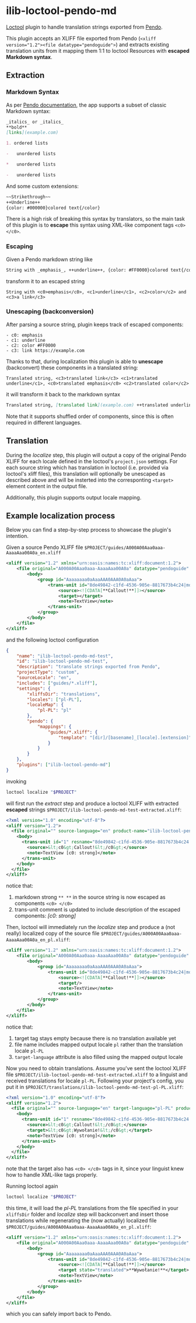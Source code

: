 # ilib-loctool-pendo-md

[Loctool](https://github.com/iLib-js/loctool) plugin to handle translation strings exported from [Pendo](https://www.pendo.io/).

This plugin accepts an XLIFF file exported from Pendo (`<xliff version="1.2"><file datatype="pendoguide">`) and extracts existing translation units from it mapping them 1:1 to loctool Resources with **escaped Markdown syntax**.

## Extraction

### Markdown Syntax

As per [Pendo documentation](https://support.pendo.io/hc/en-us/articles/360031866552-Use-markdown-syntax-for-guide-text-styling), the app supports a subset of classic Markdown syntax:

```md
_italics_ or _italics_
**bold**
[links](example.com)

1. ordered lists

-   unordered lists

*   unordered lists

-   unordered lists
```

And some custom extensions:

```md
~~Strikethrough~~
++Underline++
{color: #000000}colored text{/color}
```

There is a high risk of breaking this syntax by translators, so the main task of this plugin is to **escape** this syntax using XML-like component tags `<c0></c0>`.

### Escaping

Given a Pendo markdown string like

```markdown
String with _emphasis_, ++underline++, {color: #FF0000}colored text{/color} and [a link](https://example.com)
```

transform it to an escaped string

```text
String with <c0>emphasis</c0>, <c1>underline</c1>, <c2>color</c2> and <c3>a link</c3>
```

### Unescaping (backconversion)

After parsing a source string, plugin keeps track of escaped components:

```text
- c0: emphasis
- c1: underline
- c2: color #FF0000
- c3: link https://example.com
```

Thanks to that, during localization this plugin is able to **unescape** (backconvert) these components in a translated string:

```text
Translated string, <c3>translated link</c3> <c1>translated underline</c1>, <c0>translated emphasis</c0> <c2>translated color</c2>
```

it will transform it back to the markdown syntax

```markdown
Translated string, [translated link](example.com) ++translated underline++, _translated emphasis_ {color: $FF0000}translated color{/color}
```

Note that it supports shuffled order of components, since this is often required in different languages.

## Translation

During the _localize_ step, this plugin will output a copy of the original Pendo XLIFF for each locale defined in the loctool's `project.json` settings. For each source string which has translation in loctool (i.e. provided via loctool's xliff files), this translation will optionally be unescaped as described above and will be insterted into the corresponting `<target>` element content in the output file.

Additionally, this plugin supports output locale mapping.

## Example localization process

Below you can find a step-by-step process to showcase the plugin's intention.

Given a source Pendo XLIFF file `$PROJECT/guides/A000A00Aaa0aaa-AaaaAaa00A0a_en.xliff`

```xml
<xliff version="1.2" xmlns="urn:oasis:names:tc:xliff:document:1.2">
    <file original="A000A00Aaa0aaa-AaaaAaa00A0a" datatype="pendoguide" source-language="en-US" target-language="">
        <body>
            <group id="Aaaaaaaa0aAaaAAA0AAA0A0aAaa">
                <trans-unit id="8de49842-c1fd-4536-905e-8817673b4c24|md">
                    <source><![CDATA[**Callout!**]]></source>
                    <target></target>
                    <note>TextView</note>
                </trans-unit>
            </group>
        </body>
    </file>
</xliff>
```

and the following loctool configuration

```json
{
    "name": "ilib-loctool-pendo-md-test",
    "id": "ilib-loctool-pendo-md-test",
    "description": "translate strings exported from Pendo",
    "projectType": "custom",
    "sourceLocale": "en",
    "includes": ["guides/*.xliff"],
    "settings": {
        "xliffsDir": "translations",
        "locales": ["pl-PL"],
        "localeMap": {
            "pl-PL": "pl"
        },
        "pendo": {
            "mappings": {
                "guides/*.xliff": {
                    "template": "[dir]/[basename]_[locale].[extension]"
                }
            }
        }
    },
    "plugins": ["ilib-loctool-pendo-md"]
}
```

invoking

```sh
loctool localize "$PROJECT"
```

will first run the _extract_ step and produce a loctool XLIFF with extracted **escaped** strings `$PROJECT/ilib-loctool-pendo-md-test-extracted.xliff`:

```xml
<?xml version="1.0" encoding="utf-8"?>
<xliff version="1.2">
  <file original="" source-language="en" product-name="ilib-loctool-pendo-md-test">
    <body>
      <trans-unit id="1" resname="8de49842-c1fd-4536-905e-8817673b4c24|md" restype="string" datatype="plaintext">
        <source>&lt;c0&gt;Callout!&lt;/c0&gt;</source>
        <note>TextView [c0: strong]</note>
      </trans-unit>
    </body>
  </file>
</xliff>
```

notice that:

1. markdown strong `** **` in the source string is now escaped as components `<c0> </c0>`
2. trans-unit comment is updated to include description of the escaped components: _[c0: strong]_

Then, loctool will immediately run the _localize_ step and produce a (not really) localized copy of the source file `$PROJECT/guides/A000A00Aaa0aaa-AaaaAaa00A0a_en_pl.xliff`:

```xml
<xliff version="1.2" xmlns="urn:oasis:names:tc:xliff:document:1.2">
    <file original="A000A00Aaa0aaa-AaaaAaa00A0a" datatype="pendoguide" source-language="en-US" target-language="pl">
        <body>
            <group id="Aaaaaaaa0aAaaAAA0AAA0A0aAaa">
                <trans-unit id="8de49842-c1fd-4536-905e-8817673b4c24|md">
                    <source><![CDATA[**Callout!**]]></source>
                    <target/>
                    <note>TextView</note>
                </trans-unit>
            </group>
        </body>
    </file>
</xliff>
```

notice that:

1. target tag stays empty because there is no translation available yet
2. file name includes mapped output locale `pl` rather than the translation locale `pl-PL`
3. `target-language` attribute is also filled using the mapped output locale

Now you need to obtain translations. Assume you've sent the loctool XLIFF file `$PROJECT/ilib-loctool-pendo-md-test-extracted.xliff` to a linguist and received translations for locale `pl-PL`. Following your project's config, you put it in `$PROJECT/translations/ilib-loctool-pendo-md-test-pl-PL.xliff`:

```xml
<?xml version="1.0" encoding="utf-8"?>
<xliff version="1.2">
  <file original="" source-language="en" target-language="pl-PL" product-name="ilib-loctool-pendo-md-test">
    <body>
      <trans-unit id="1" resname="8de49842-c1fd-4536-905e-8817673b4c24|md" restype="string" datatype="plaintext">
        <source>&lt;c0&gt;Callout!&lt;/c0&gt;</source>
        <target>&lt;c0&gt;Wywołanie!&lt;/c0&gt;</target>
        <note>TextView [c0: strong]</note>
      </trans-unit>
    </body>
  </file>
</xliff>
```

note that the target also has `<c0> </c0>` tags in it, since your linguist knew how to handle XML-like tags properly.

Running loctool again

```sh
loctool localize "$PROJECT"
```

this time, it will load the _pl-PL_ translations from the file specified in your `xliffsDir` folder and _localize_ step will backconvert and insert those translations while regenerating the (now actually) localized file `$PROJECT/guides/A000A00Aaa0aaa-AaaaAaa00A0a_en_pl.xliff`:

```xml
<xliff version="1.2" xmlns="urn:oasis:names:tc:xliff:document:1.2">
    <file original="A000A00Aaa0aaa-AaaaAaa00A0a" datatype="pendoguide" source-language="en-US" target-language="pl">
        <body>
            <group id="Aaaaaaaa0aAaaAAA0AAA0A0aAaa">
                <trans-unit id="8de49842-c1fd-4536-905e-8817673b4c24|md">
                    <source><![CDATA[**Callout!**]]></source>
                    <target state="translated">**Wywołanie!**</target>
                    <note>TextView</note>
                </trans-unit>
            </group>
        </body>
    </file>
</xliff>
```

which you can safely import back to Pendo.
